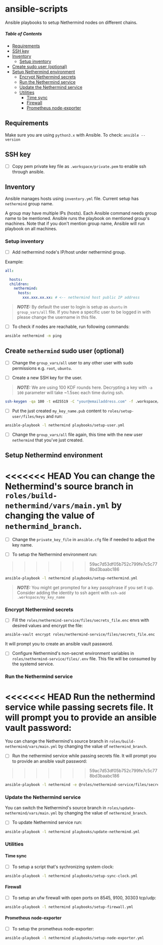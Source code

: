# ansible-scripts
Ansible playbooks to setup Nethermind nodes on different chains.

##### Table of Contents
  * [Requirements](#requirements)
  * [SSH key](#ssh-key)
  * [Inventory](#inventory)
    + [Setup inventory](#setup-inventory)
  * [Create sudo user (optional)](#create-sudo-user-optional)
  * [Setup Nethermind environment](#setup-nethermind-environment)
    + [Encrypt Nethermind secrets](#encrypt-nethermind-secrets)
    + [Run the Nethermind service](#run-the-nethermind-service)
    + [Update the Nethermind service](#update-the-nethermind-service)
    + [Utilities](#utilities)
      - [Time sync](#time-sync)
      - [Firewall](#firewall)
      - [Prometheus node-exporter](#prometheus-node-exporter)

## Requirements
Make sure you are using `python3.x` with Ansible. To check: `ansible --version`

## SSH key
- [ ] Copy pem private key file as `.workspace/private.pem` to enable ssh through ansible.

## Inventory
Ansible manages hosts using `inventory.yml` file. Current setup has `nethermind` group name.

A group may have multiple IPs (hosts). Each Ansible command needs group name to be mentioned. Ansible runs the playbook on mentioned group's machines. Note that if you don't mention group name, Ansible will run playbook on all machines.

### Setup inventory

- [ ] Add nethermind node's IP/host under nethermind group.

Example:
```yml
all:

  hosts:
  children:
    nethermind:
      hosts:
        xxx.xxx.xx.xx: # <-- nethermind host public IP address
```

> **_NOTE:_** By default the user to login is setup as `ubuntu` in `group_vars/all` file. If you have a specific user to be logged in with please change the username in this file.

- [ ] To check if nodes are reachable, run following commands:

```bash
ansible nethermind -m ping
```

## Create `nethermind` sudo user (optional)

- [ ] Change the `group_vars/all` user to any other user with sudo permissions e.g. `root`, `ubuntu`.

- [ ] Create a new SSH key for the user.

> **_NOTE:_** We are using 100 KDF rounds here. Decrypting a key with `-a 100` parameter will take ~1.5sec each time during ssh.

```bash
ssh-keygen -qa 100 -t ed25519 -C "your@emailaddress.com" -f .workspace/my_key_name
```
- [ ] Put the just created `my_key_name.pub` content to `roles/setup-user/files/keys` and run:

```bash
ansible-playbook -l nethermind playbooks/setup-user.yml
```

- [ ] Change the `group_vars/all` file again, this time with the new user `nethermind` that you've just created.

## Setup Nethermind environment

<<<<<<< HEAD
You can change the Nethermind's source branch in `roles/build-nethermind/vars/main.yml` by changing the value of `nethermind_branch`.
=======
- [ ] Change the `private_key_file` in `ansible.cfg` file if needed to adjust the key name.

- [ ] To setup the Nethermind environment run:
>>>>>>> 59ac7d53df05b752c799fe7c5c778bd3baabc186

```bash
ansible-playbook -l nethermind playbooks/setup-nethermind.yml
```

> **_NOTE:_** You might get prompted for a key passphrase if you set it up. Consider adding the identity to ssh agent with `ssh-add .workspace/my_key_name`

### Encrypt Nethermind secrets

- [ ] Fill the `roles/nethermind-service/files/secrets_file.enc` envs with desired values and encrypt the file:

```bash
ansible-vault encrypt roles/nethermind-service/files/secrets_file.enc
```

It will prompt you to create an ansible vault password.

- [ ] Configure Nethermind's non-secret environment variables in `roles/nethermind-service/files/.env` file. This file will be consumed by the systemd service.

### Run the Nethermind service

<<<<<<< HEAD
Run the nethermind service while passing secrets file. It will prompt you to provide an ansible vault password:
=======
You can change the Nethermind's source branch in `roles/build-nethermind/vars/main.yml` by changing the value of `nethermind_branch`.

- [ ] Run the nethermind service while passing secrets file. It will prompt you to provide an ansible vault password:
>>>>>>> 59ac7d53df05b752c799fe7c5c778bd3baabc186

```bash
ansible-playbook -l nethermind -e @roles/nethermind-service/files/secrets_file.enc --ask-vault-pass playbooks/start-nethermind.yml
```

### Update the Nethermind service

You can switch the Nethermind's source branch in `roles/update-nethermind/vars/main.yml` by changing the value of `nethermind_branch`. 

- [ ] To update Nethermind service run:

```bash
ansible-playbook -l nethermind playbooks/update-nethermind.yml
```

### Utilities

#### Time sync

- [ ] To setup a script that's sychronizing system clock:

```bash
ansible-playbook -l nethermind playbooks/setup-sync-clock.yml
```

#### Firewall

- [ ] To setup an ufw firewall with open ports on 8545, 9100, 30303 tcp/udp:

```bash
ansible-playbook -l nethermind playbooks/setup-firewall.yml
```

#### Prometheus node-exporter

- [ ] To setup the prometheus node-exporter:

```bash
ansible-playbook -l nethermind playbooks/setup-node-exporter.yml
```

